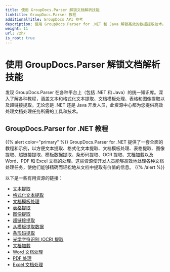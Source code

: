 ```yaml
---
title: 使用 GroupDocs.Parser 解锁文档解析技能
linktitle: GroupDocs.Parser 教程
additionalTitle: GroupDocs API 参考
description: 使用 GroupDocs.Parser for .NET 和 Java 解锁高效的数据提取技术。探索有关文本、表格、图像提取等的教程。
weight: 11
url: /zh/
is_root: true
---
```


# 使用 GroupDocs.Parser 解锁文档解析技能


发现 GroupDocs.Parser 在各种平台上（包括 .NET 和 Java）的统一知识库。深入了解各种教程，涵盖文本和格式化文本提取、文档模板处理、表格和图像提取以及超链接提取。无论您是 .NET 还是 Java 开发人员，此资源中心都为您提供高效处理文档处理任务所需的工具和技术。

## GroupDocs.Parser for .NET 教程
{{% alert color="primary" %}}
GroupDocs.Parser for .NET 提供了一套全面的教程和示例，以方便文本提取、格式化文本提取、文档模板处理、表格提取、图像提取、超链接提取、模板数据提取、条形码提取、OCR 提取、文档加载以及 Word、PDF 和 Excel 文档的处理。这些资源使开发人员能够高效地处理各种文档处理任务，使他们能够精确而轻松地从文档中提取有价值的信息。
{{% /alert %}}

以下是一些有用资源的链接：
 
- [文本提取](./net/text-extraction/)
- [格式化文本提取](./net/formatted-text-extraction/)
- [文档模板处理](./net/document-template-processing/)
- [表格提取](./net/table-extraction/)
- [图像提取](./net/image-extraction/)
- [超链接提取](./net/hyperlink-extraction/)
- [从模板提取数据](./net/data-extraction-from-templates/)
- [条形码提取](./net/barcode-extraction/)
- [光学字符识别 (OCR) 提取](./net/ocr-extraction/)
- [文档加载](./net/document-loading/)
- [Word 文档处理](./net/word-document-processing/)
- [PDF 处理](./net/pdf-processing/)
- [Excel 文档处理](./net/excel-document-processing/)





